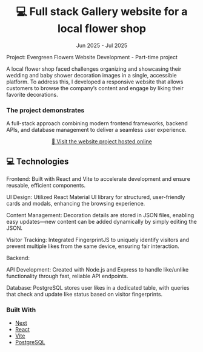 
<h1 align="center" style="font-weight: bold;"> 💻 Full stack Gallery website for a local flower shop</h1>


<p align="center">
Jun 2025 - Jul 2025

Project: Evergreen Flowers Website Development - Part-time project

A local flower shop faced challenges organizing and showcasing their wedding and baby shower decoration images in a single, accessible platform. To address this, I developed a responsive website that allows customers to browse the company’s content and engage by liking their favorite decorations.

<h3>The project demonstrates</h3> 
A full-stack approach combining modern frontend frameworks, backend APIs, and database management to deliver a seamless user experience.</p>


<p align="center">
<a href="https://github.com/ShaanCoding">📱 Visit the website project hosted online</a>
</p>

<h2 id="technologies">💻 Technologies</h2>

Frontend: Built with React and Vite to accelerate development and ensure reusable, efficient components.

UI Design: Utilized React Material UI library for structured, user-friendly cards and modals, enhancing the browsing experience.

Content Management: Decoration details are stored in JSON files, enabling easy updates—new content can be added dynamically by simply editing the JSON.

Visitor Tracking: Integrated FingerprintJS to uniquely identify visitors and prevent multiple likes from the same device, ensuring fair interaction.

Backend:

API Development: Created with Node.js and Express to handle like/unlike functionality through fast, reliable API endpoints.

Database: PostgreSQL stores user likes in a dedicated table, with queries that check and update like status based on visitor fingerprints.
### Built With

- [Next](https://nextjs.org)
- [React](https://reactjs.org)
- [Vite](https://vite.dev/)
- [PostgreSQL](https://www.postgresql.org/)
